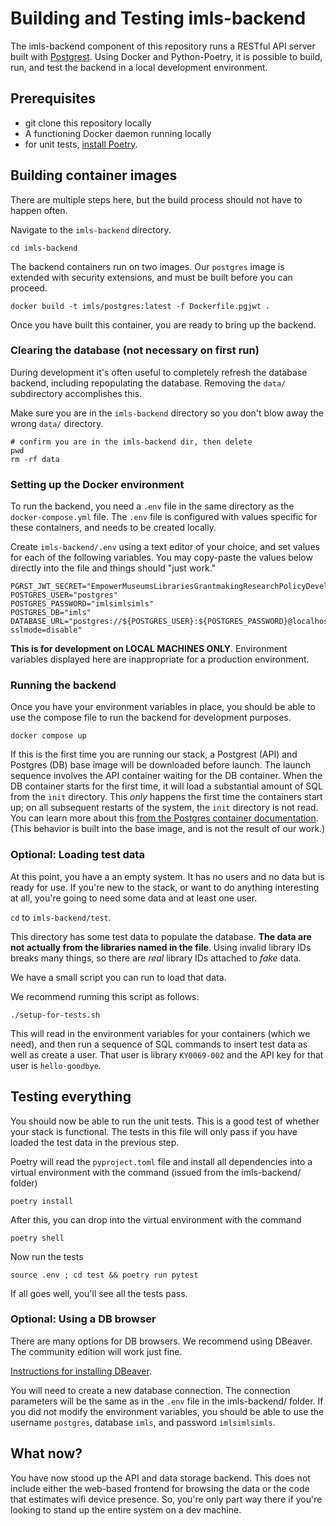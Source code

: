 # Building and Testing imls-backend

The imls-backend component of this repository runs a RESTful API server built with [Postgrest](https://postgrest.org/en/stable/). Using Docker and Python-Poetry, it is possible to build, run, and test the backend in a local development environment.

## Prerequisites

* git clone this repository locally
* A functioning Docker daemon running locally
* for unit tests, [install Poetry](https://python-poetry.org/docs/#installing-with-the-official-installer).

## Building container images

There are multiple steps here, but the build process should not have to happen often.

Navigate to the `imls-backend` directory.
```
cd imls-backend
```

The backend containers run on two images. Our `postgres` image is extended with security extensions, and must be built before you can proceed. 

```
docker build -t imls/postgres:latest -f Dockerfile.pgjwt .
```

Once you have built this container, you are ready to bring up the backend.

### Clearing the database (not necessary on first run)

During development it's often useful to completely refresh the database backend, including repopulating the database. Removing the `data/` subdirectory accomplishes this.

Make sure you are in the `imls-backend` directory so you don't blow away the wrong `data/` directory.
```
# confirm you are in the imls-backend dir, then delete
pwd
rm -rf data
```
### Setting up the Docker environment

To run the backend, you need a `.env` file in the same directory as the `docker-compose.yml` file. The `.env` file is configured with values specific for these containers, and needs to be created locally.

Create `imls-backend/.env` using a text editor of your choice, and set values for each of the following variables. You may copy-paste the values below directly into the file and things should "just work."

```
PGRST_JWT_SECRET="EmpowerMuseumsLibrariesGrantmakingResearchPolicyDevelopment"
POSTGRES_USER="postgres"
POSTGRES_PASSWORD="imlsimlsimls"
POSTGRES_DB="imls"
DATABASE_URL="postgres://${POSTGRES_USER}:${POSTGRES_PASSWORD}@localhost:5432/${POSTGRES_DB}?sslmode=disable"
```

**This is for development on LOCAL MACHINES ONLY**. Environment variables displayed here are inappropriate for a production environment.

### Running the backend 

Once you have your environment variables in place, you should be able to use the compose file to run the backend for development purposes.

```
docker compose up
```

If this is the first time you are running our stack, a Postgrest (API) and Postgres (DB) base image will be downloaded before launch. The launch sequence involves the API container waiting for the DB container. When the DB container starts for the first time, it will load a substantial amount of SQL from the `init` directory. This *only* happens the first time the containers start up; on all subsequent restarts of the system, the `init` directory is not read. You can learn more about this [from the Postgres container documentation](https://hub.docker.com/_/postgres). (This behavior is built into the base image, and is not the result of our work.)

### Optional: Loading test data

At this point, you have a an empty system. It has no users and no data but is ready for use. If you're new to the stack, or want to do anything interesting at all, you're going to need some data and at least one user.

`cd` to `imls-backend/test`.

This directory has some test data to populate the database. **The data are not actually from the libraries named in the file**. Using invalid library IDs breaks many things, so there are *real* library IDs attached to *fake* data.

We have a small script you can run to load that data.

We recommend running this script as follows:

```
./setup-for-tests.sh
```

This will read in the environment variables for your containers (which we need), and then run a sequence of SQL commands to insert test data as well as create a user. That user is library `KY0069-002` and the API key for that user is `hello-goodbye`.

## Testing everything

You should now be able to run the unit tests. This is a good test of whether your stack is functional. The tests in this file will only pass if you have loaded the test data in the previous step.

Poetry will read the `pyproject.toml` file and install all dependencies into a virtual environment with the command (issued from the imls-backend/ folder)

```
poetry install
```

After this, you can drop into the virtual environment with the command

```
poetry shell
```

Now run the tests
```
source .env ; cd test && poetry run pytest
```

If all goes well, you'll see all the tests pass.

### Optional: Using a DB browser

There are many options for DB browsers. We recommend using DBeaver. The community edition will work just fine.

[Instructions for installing DBeaver](https://dbeaver.io/download/).

You will need to create a new database connection. The connection parameters will be the same as in the `.env` file in the imls-backend/ folder. If you did not modify the environment variables, you should be able to use the username `postgres`, database `imls`, and password `imlsimlsimls`.

## What now?

You have now stood up the API and data storage backend. This does not include either the web-based frontend for browsing the data or the code that estimates wifi device presence. So, you're only part way there if you're looking to stand up the entire system on a dev machine.
